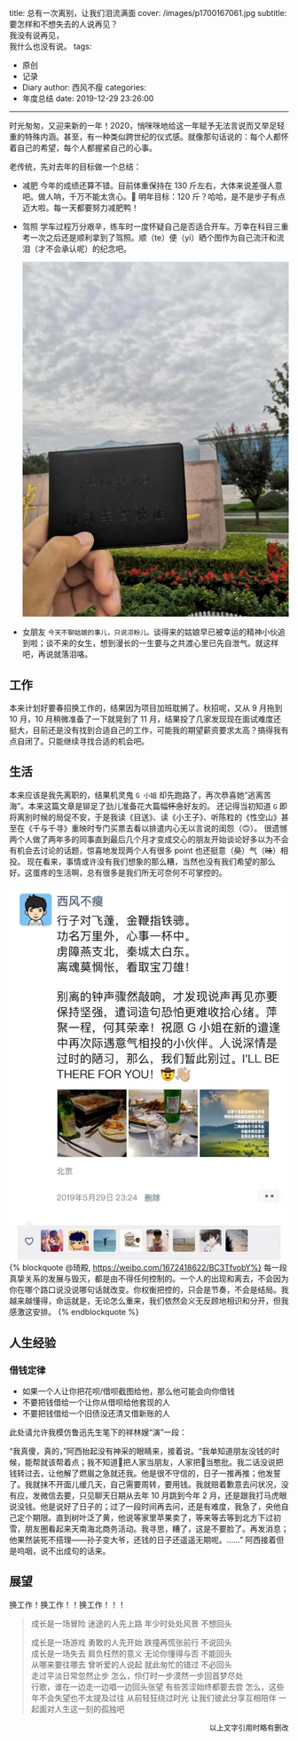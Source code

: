 title: 总有一次离别，让我们泪流满面
cover: /images/p1700167061.jpg
subtitle: 要怎样和不想失去的人说再见？<br>我没有说再见，<br>我什么也没有说。
tags:
  - 原创
  - 记录
  - Diary
author: 西风不瘦
categories:
  - 年度总结
date: 2019-12-29 23:26:00
---
时光匆匆，又迎来新的一年！2020，悄咪咪地给这一年赋予无法言说而又举足轻重的特殊内涵。甚至，有一种类似跨世纪的仪式感。就像那句话说的：每个人都怀着自己的希望，每个人都握紧自己的心事。

老传统，先对去年的目标做一个总结：
* 减肥
    今年的成绩还算不错。目前体重保持在 130 斤左右，大体来说差强人意吧。做人呐，千万不能太贪心。🤣
    明年目标：120 斤？哈哈，是不是步子有点迈大啦。每一天都要努力减肥鸭！

* 驾照
    学车过程万分艰辛，练车时一度怀疑自己是否适合开车。万幸在科目三重考一次之后还是顺利拿到了驾照。顺（te）便（yi）晒个图作为自己流汗和流泪（才不会承认呢）的纪念吧。

    ![驾照留念](/images/driver-card.jpg)

* 女朋友
    `今天不聊姑娘的事儿，只说凉粉儿。`谈得来的姑娘早已被幸运的精神小伙追到啦；谈不来的女生，想到漫长的一生要与之共渡心里已先自泄气。就这样吧，再说就落泪咯。

## 工作

本来计划好要春招换工作的，结果因为项目加班耽搁了。秋招呢，又从 9 月拖到 10 月，10 月稍微准备了一下就晃到了 11 月，结果投了几家发现现在面试难度还挺大，目前还是没有找到合适自己的工作，可能我的期望薪资要求太高？搞得我有点自闭了。只能继续寻找合适的机会吧。

## 生活

本来应该是我先离职的，结果机灵鬼 `G 小姐` 却先跑路了，再次恭喜她“逃离苦海”。本来这篇文章是铆足了劲儿准备花大篇幅~~怀念~~好友的。
还记得当初知道 `G` 即将离别时候的局促不安，于是我读《目送》、读《小王子》、听陈粒的《性空山》甚至在《千与千寻》重映时专门买票去看以排遣内心无以言说的闺怨（🙃）。
很遗憾两个人做了两年多的同事直到最后几个月才变成交心的朋友开始谈论好多以为不会有机会去讨论的话题，惊喜地发现两个人有很多 point 也还挺意（~~臭~~）气（~~味~~）相投。
现在看来，事情或许没有我们想象的那么糟，当然也没有我们希望的那么好。这蛋疼的生活啊，总有很多是我们所无可奈何不可掌控的。

![心事一杯中](/images/figure_20191205230136.jpg)
{% blockquote @琦殿, https://weibo.com/1672418622/BC3TfvobY%}
每一段真挚关系的发展与毁灭，都是由不得任何控制的。一个人的出现和离去，不会因为你在哪个路口说没说哪句话就改变。你权衡把控的，只会是节奏，不会是结局。我越来越懂得，命运就是，无论怎么重来，我们依然会义无反顾地相识和分开，但我感激这安排。
{% endblockquote %}


## 人生经验

### 借钱定律

* 如果一个人让你把花呗/借呗截图给他，那么他可能会向你借钱
* 不要把钱借给一个让你从借呗给他套现的人
* 不要把钱借给一个旧债没还清又借新账的人

此处请允许我模仿鲁迅先生笔下的祥林嫂“演”一段：

“我真傻，真的，”阿西抬起没有神采的眼睛来，接着说。“我单知道朋友没钱的时候，能帮就该帮着点；我不知道🧓把人家当朋友，人家把🧓当憨批。我二话没说把钱转过去，让他解了燃眉之急就还我。他是很不守信的，日子一推再推；他发誓了。我就抹不开面儿缓几天，自己需要周转，要用钱。我就赔着歉意去问状况，没有应，发微信去要，只见聊天日期从去年 10 月跳到今年 2 月，还是跟我打马虎眼说没钱。他是说好了日子的；过了一段时间再去问，还是有难度，我急了，央他自己定个期限。直到树叶泛了黄，他说等家里苹果卖了，等来等去等到北方下过初雪，朋友圈看起来天南海北商务活动。我寻思，糟了，这是不要脸了。再发消息；他果然装死不搭理——孙子变大爷，还钱的日子还遥遥无期呢。……” 阿西接着但是呜咽，说不出成句的话来。

## 展望

换工作！换工作！！换工作！！！
<meting-js
	auto="https://music.163.com/#/song?id=449578813">
</meting-js>
> 成长是一场冒险
迷途的人先上路
年少时处处风景
不想回头
>
> 成长是一场游戏
勇敢的人先开始
跌撞再慌张前行
不说回头
><br>
> 成长是一场失去
肩负枉然的意义
无论你懂得与否
不能回头
><br>
> 从哪来要往哪去
曾听爱的人说起
就此匆忙的错过
不必回头
><br>
> 走过平淡日常忽然止步
怎么，伶仃时一步漠然一步回首梦尽处
><br>
> 行歌，谁在一边走一边唱一边回头张望
有些苦涩始终都要去尝
怎么，这些年不会失望也不太提及过往
从前轻狂绕过时光
让我们彼此分享互相陪伴
一起面对人生这一刻的孤独吧

<div align = right> <font size = 2>以上文字引用时略有删改 </font> </div>